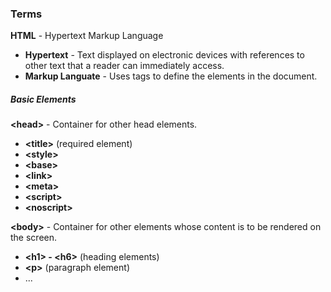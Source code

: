 ### Terms

__HTML__  - Hypertext Markup Language
* __Hypertext__ - Text displayed on electronic devices with references to other text that a reader can immediately access.
* __Markup Languate__ - Uses tags to define the elements in the document.

##### Basic Elements

__\<head\>__ - Container for other head elements.
* __\<title\>__ (required element)
* __\<style\>__
* __\<base\>__
* __\<link\>__
* __\<meta\>__
* __\<script\>__
* __\<noscript\>__

__\<body\>__ - Container for other elements whose content is to be rendered on the screen.
* __\<h1\> - \<h6\>__ (heading elements)
* __\<p\>__ (paragraph element)
* ...

